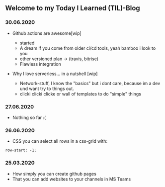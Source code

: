 ## Welcome to my Today I Learned (TIL)-Blog

### 30.06.2020
- Github actions are awesome[wip]
  * started 
  * A dream if you come from older ci/cd tools, yeah bamboo i look to you
  * other versioned plan -> (travis, bitrise)
  * Flawless integration

- Why I love serverless... in a nutshell [wip]
  * Network-stuff, I know the "basics" but i dont care, because im a dev und want try to things out.
  * clicki clicki clicke or wall of templates to do "simple" things
  
### 27.06.2020
- Nothing so far :(

### 26.06.2020
- CSS you can select all rows in a css-grid with: 
``` 
row-start: -1; 
```

### 25.03.2020
- How simply you can create github pages
- That you can add websites to your channels in MS Teams
